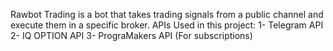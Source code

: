 Rawbot Trading is a bot that takes trading signals from a public channel and execute them in a specific broker.
APIs Used in this project:
  1- Telegram API
  2- IQ OPTION API
  3- PrograMakers API (For subscriptions)
